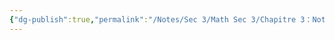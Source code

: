 ```yaml
---
{"dg-publish":true,"permalink":"/Notes/Sec 3/Math Sec 3/Chapitre 3：Notation scientifique, ensemble de nombres et lois des exposants/Section 3.1：La notation exponentielle/B) Exposant 1/"}
---
```



